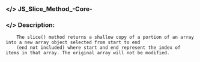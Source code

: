 ### </> JS_Slice_Method_-Core-

### </> Description:<br>
        The slice() method returns a shallow copy of a portion of an array into a new array object selected from start to end 
        (end not included) where start and end represent the index of items in that array. The original array will not be modified.
